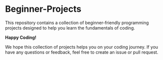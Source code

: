 # Beginner-Projects

This repository contains a collection of beginner-friendly programming projects designed to help you learn the fundamentals of coding. 

**Happy Coding!**

We hope this collection of projects helps you on your coding journey. If you have any questions or feedback, feel free to create an issue or pull request.
